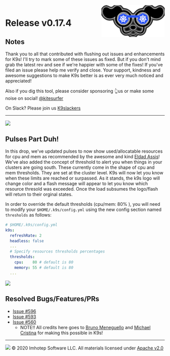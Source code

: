 <img src="https://raw.githubusercontent.com/derailed/k9s/master/assets/k9s_small.png" align="right" width="200" height="auto"/>

# Release v0.17.4

## Notes

Thank you to all that contributed with flushing out issues and enhancements for K9s! I'll try to mark some of these issues as fixed. But if you don't mind grab the latest rev and see if we're happier with some of the fixes! If you've filed an issue please help me verify and close. Your support, kindness and awesome suggestions to make K9s better is as ever very much noticed and appreciated!

Also if you dig this tool, please consider sponsoring 👆us or make some noise on social! [@kitesurfer](https://twitter.com/kitesurfer)

On Slack? Please join us [K9slackers](https://join.slack.com/t/k9sers/shared_invite/enQtOTA5MDEyNzI5MTU0LWQ1ZGI3MzliYzZhZWEyNzYxYzA3NjE0YTk1YmFmNzViZjIyNzhkZGI0MmJjYzhlNjdlMGJhYzE2ZGU1NjkyNTM)

---

<img src="https://raw.githubusercontent.com/derailed/k9s/master/assets/story/this_is_fine.png" align="center" width="500" height="auto"/>

## Pulses Part Duh!

In this drop, we've updated pulses to now show used/allocatable resources for cpu and mem as recommended by the awesome and kind [Eldad Assis](https://github.com/eldada)! We've also added the concept of threshold to alert you when things in your clusters are going south. These currently come in the shape of cpu and mem thresholds. They are set at the cluster level. K9s will now let you know when these limits are reached or surpassed. As it stands, the k9s logo will change color and a flash message will appear to let you know which resource thresold was exceeded. Once the load subsumes the logo/flash will return to their orginal states.

In order to override the default thresholds (cpu/mem: 80% ), you will need to modify your `$HOME/.k9s/config.yml` using the new config section named `thresholds` as follows:

```yaml
# $HOME/.k9s/config.yml
k9s:
  refreshRate: 2
  headless: false
  ...
  # Specify resources thresholds percentages
  thresholds:
    cpu:    80 # default is 80
    memory: 55 # default is 80
  ...
```

<img src="https://raw.githubusercontent.com/derailed/k9s/master/assets/story/pulses_tripped.png" align="center" width="300" height="auto"/>

## Resolved Bugs/Features/PRs

- [Issue #596](https://github.com/derailed/k9s/issues/596)
- [Issue #593](https://github.com/derailed/k9s/issues/593)
- [Issue #560](https://github.com/derailed/k9s/issues/560)
  - NOTE!! All credits here goes to [Bruno Meneguello](https://github.com/bkmeneguello) and [Michael Cristina](https://github.com/mcristina422) for making this possible in K9s!

---

<img src="https://raw.githubusercontent.com/derailed/k9s/master/assets/imhotep_logo.png" width="32" height="auto"/> © 2020 Imhotep Software LLC. All materials licensed under [Apache v2.0](http://www.apache.org/licenses/LICENSE-2.0)
